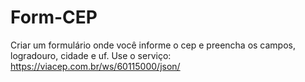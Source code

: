 # Form-CEP
Criar um formulário onde você informe o cep e preencha os campos, logradouro, cidade e uf.
Use o serviço: https://viacep.com.br/ws/60115000/json/
